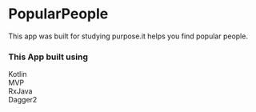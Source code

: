 # PopularPeople
This app was built for studying purpose.it helps you find popular people.

### This App built using
Kotlin <br />
MVP <br />
RxJava <br />
Dagger2 <br />
